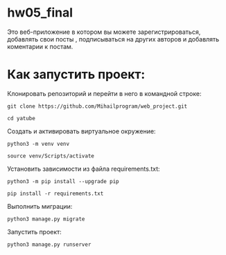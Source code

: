 # hw05_final
Это веб-приложение в котором вы можете зарегистрироваться, добавлять свои посты , подписываться на других авторов и добавлять коментарии к постам. 
# Как запустить проект:

Клонировать репозиторий и перейти в него в командной строке:

```
git clone https://github.com/Mihailprogram/web_project.git
```

```
cd yatube
```

Cоздать и активировать виртуальное окружение:

```
python3 -m venv venv
```

```
source venv/Scripts/activate
```

Установить зависимости из файла requirements.txt:

```
python3 -m pip install --upgrade pip
```

```
pip install -r requirements.txt
```

Выполнить миграции:

```
python3 manage.py migrate
```

Запустить проект:

```
python3 manage.py runserver
```